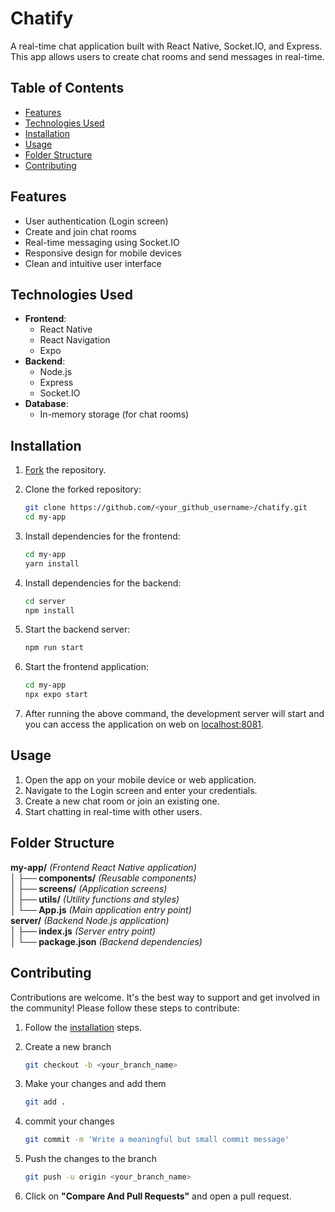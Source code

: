 # Chatify

A real-time chat application built with React Native, Socket.IO, and Express. This app allows users to create chat rooms and send messages in real-time.

## Table of Contents

- [Features](#features)
- [Technologies Used](#technologies-used)
- [Installation](#installation)
- [Usage](#usage)
- [Folder Structure](#folder-structure)
- [Contributing](#contributing)

## Features

- User authentication (Login screen)
- Create and join chat rooms
- Real-time messaging using Socket.IO
- Responsive design for mobile devices
- Clean and intuitive user interface

## Technologies Used

- **Frontend**: 
  - React Native
  - React Navigation
  - Expo
- **Backend**: 
  - Node.js
  - Express
  - Socket.IO
- **Database**: 
  - In-memory storage (for chat rooms)

## Installation

1. [Fork](https://github.com/MonalikaPatnaik/Chatify/fork) the repository.
   
2. Clone the forked repository:

   ```bash
   git clone https://github.com/<your_github_username>/chatify.git
   cd my-app
   ```

3. Install dependencies for the frontend:

   ```bash
   cd my-app
   yarn install
   ```

4. Install dependencies for the backend:

   ```bash
   cd server
   npm install
   ```

5. Start the backend server:

   ```bash
   npm run start
   ```

6. Start the frontend application:

   ```bash
   cd my-app
   npx expo start
   ```
 7. After running the above command, the development server will start and you can access the application on web on [localhost:8081](http://localhost:8081).   

## Usage

1. Open the app on your mobile device or web application.
2. Navigate to the Login screen and enter your credentials.
3. Create a new chat room or join an existing one.
4. Start chatting in real-time with other users.

## Folder Structure

**my-app/**  _(Frontend React Native application)_ <br/>
**│ ├── components/**  _(Reusable components)_ <br/>
**│ ├── screens/**  _(Application screens)_ <br/>
**│ ├── utils/**  _(Utility functions and styles)_ <br/>
**│ └── App.js**  _(Main application entry point)_ <br/>
**server/**   _(Backend Node.js application)_ <br/>
**│ ├── index.js**  _(Server entry point)_ <br/>
**│ └── package.json**  _(Backend dependencies)_ <br/>

## Contributing

Contributions are welcome. It's the best way to support and get involved in the community! Please follow these steps to contribute:

1. Follow the [installation](#installation) steps.
   
2. Create a new branch
    ```bash
   git checkout -b <your_branch_name>
    ```
3. Make your changes and add them
   ```bash
   git add .
   ```
4. commit your changes
   ```bash
   git commit -m 'Write a meaningful but small commit message'
   ```
5. Push the changes to the branch
   ```bash
   git push -u origin <your_branch_name>
   ```
6. Click on **"Compare And Pull Requests"** and open a pull request.

